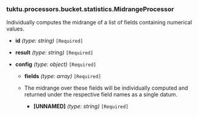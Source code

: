 ### tuktu.processors.bucket.statistics.MidrangeProcessor
Individually computes the midrange of a list of fields containing numerical values.

  * **id** *(type: string)* `[Required]`

  * **result** *(type: string)* `[Required]`

  * **config** *(type: object)* `[Required]`

    * **fields** *(type: array)* `[Required]`
    - The midrange over these fields will be individually computed and returned under the respective field names as a single datum.

      * **[UNNAMED]** *(type: string)* `[Required]`

